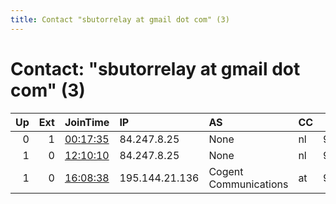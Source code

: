 ```yaml
---
title: Contact "sbutorrelay at gmail dot com" (3)
---
```


# Contact: "sbutorrelay at gmail dot com" (3)

|   Up |   Ext | JoinTime                                                                                            | IP             | AS                    | CC   |   ORp |   Dirp | OS    | Version   | Nickname   |   eFamMembers |
|-----:|------:|:----------------------------------------------------------------------------------------------------|:---------------|:----------------------|:-----|------:|-------:|:------|:----------|:-----------|--------------:|
|    0 |     1 | [00:17:35](https://metrics.torproject.org/rs.html#details/2630DC92863AC5EB5851BC5946B8B43546BF8B17) | 84.247.8.25    | None                  | nl   |  9001 |     80 | Linux | 0.4.5.6   | sburelay1  |             1 |
|    1 |     0 | [12:10:10](https://metrics.torproject.org/rs.html#details/55EA59F36468D4E3C4472F2A862CED458C7B1193) | 84.247.8.25    | None                  | nl   |  9001 |      0 | Linux | 0.4.5.6   | SBUNODE001 |             1 |
|    1 |     0 | [16:08:38](https://metrics.torproject.org/rs.html#details/E94FC6A01E8503AAB1E7EC2DB10660C4895503AA) | 195.144.21.136 | Cogent Communications | at   |  9001 |     80 | Linux | 0.4.5.6   | SBUNODE003 |             1 |

